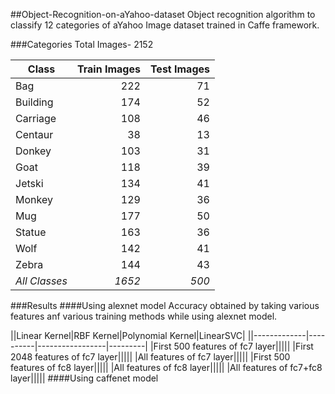 ##Object-Recognition-on-aYahoo-dataset
Object recognition algorithm to classify 12 categories of aYahoo Image dataset trained in Caffe framework.


###Categories
Total Images- 2152

|Class|Train Images|Test Images|
|-----|------------:|-----------:|
|Bag|222|71|
|Building|174|52|
|Carriage|108|46|
|Centaur|38|13|
|Donkey|103|31|
|Goat|118|39|
|Jetski|134|41|
|Monkey|129|36|
|Mug|177|50|
|Statue|163|36|
|Wolf|142|41|
|Zebra|144|43|
|*All Classes*|*1652*|*500*|


###Results
####Using alexnet model
Accuracy obtained by taking various features anf various training methods 
while using alexnet model.

||Linear Kernel|RBF Kernel|Polynomial Kernel|LinearSVC|
||-------------|----------|-----------------|---------|
|First 500 features of fc7 layer|||||
|First 2048 features of fc7 layer|||||
|All features of fc7 layer|||||
|First 500 features of fc8 layer|||||
|All features of fc8 layer|||||
|All features of fc7+fc8 layer|||||
####Using caffenet model